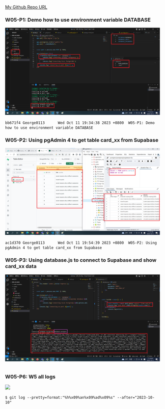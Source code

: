 [My Github Repo URL](https://github.com/George0113/1121-wp1-demo-211410542.git)

### W05-P1: Demo how to use environment variable DATABASE

![](w05-p1.png)

```
bb671f4 George0113      Wed Oct 11 19:34:38 2023 +0800  W05-P1: Demo how to use environment variable DATABASE
```

### W05-P2: Using pgAdmin 4 to get table card_xx from Supabase

![](w05-p2.png)

```
ac1d370 George0113      Wed Oct 11 19:54:39 2023 +0800  W05-P2: Using pgAdmin 4 to get table card_xx from Supabase
```

### W05-P3: Using database.js to connect to Supabase and show card_xx data

![](w05-p3.png)

```

```

### W05-P6: W5 all logs

![](w05-p6.png)

```
$ git log --pretty=format:"%h%x09%an%x09%ad%x09%s" --after="2023-10-10"

```
